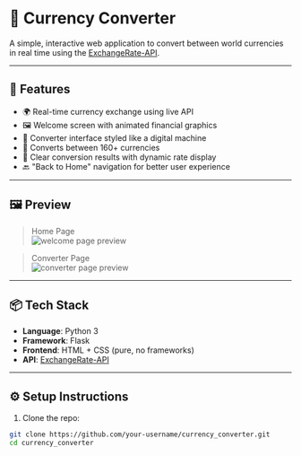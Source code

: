 # 💱 Currency Converter

A simple, interactive web application to convert between world currencies in real time using the [ExchangeRate-API](https://www.exchangerate-api.com/).

---

## 🚀 Features

- 🌍 Real-time currency exchange using live API
- 🖼️ Welcome screen with animated financial graphics
- 🧮 Converter interface styled like a digital machine
- 🔁 Converts between 160+ currencies
- 🎯 Clear conversion results with dynamic rate display
- 🔙 "Back to Home" navigation for better user experience

---

## 🖼️ Preview

> Home Page  
![welcome page preview](screenshots/welcome.png)

> Converter Page  
![converter page preview](screenshots/converter.png)

---

## 📦 Tech Stack

- **Language**: Python 3
- **Framework**: Flask
- **Frontend**: HTML + CSS (pure, no frameworks)
- **API**: [ExchangeRate-API](https://www.exchangerate-api.com/)

---

## ⚙️ Setup Instructions

1. Clone the repo:

```bash
git clone https://github.com/your-username/currency_converter.git
cd currency_converter
